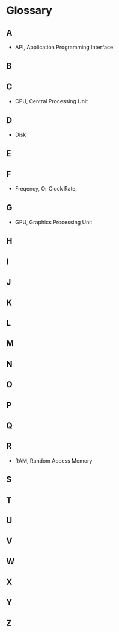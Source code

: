 # Glossary

## A

- API, Application Programming Interface

## B

## C

- CPU, Central Processing Unit

## D

- Disk

## E

## F

- Freqency, Or Clock Rate, 

## G 

- GPU, Graphics Processing Unit

## H

## I

## J

## K

## L

## M

## N

## O

## P

## Q

## R

- RAM, Random Access Memory

## S

## T

## U

## V

## W

## X

## Y

## Z

